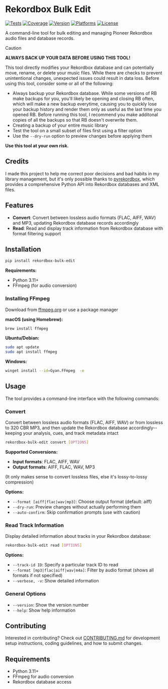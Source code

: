 # Rekordbox Bulk Edit

[![Tests](https://img.shields.io/github/actions/workflow/status/jviall/rekordbox-bulk-edit/ci.yml?branch=main&logo=github&style=flat)](https://github.com/jviall/rekordbox-bulk-edit/blob/main/.github/workflows/ci.yml)
[![Coverage](https://codecov.io/gh/jviall/rekordbox-bulk-edit/graph/badge.svg?token=ILZ1XHE61V)](https://codecov.io/gh/jviall/rekordbox-bulk-edit)
[![Version](https://img.shields.io/pypi/v/rekordbox-bulk-edit?style=flat)](https://pypi.org/project/rekordbox-bulk-edit/)
[![Platforms](https://img.shields.io/badge/platform-win%20%7C%20osx-blue?style=flat)](https://pypi.org/project/rekordbox-bulk-edit/)
[![License](https://img.shields.io/pypi/l/rekordbox-bulk-edit?color=lightgrey)](https://github.com/jviall/rekordbox-bulk-edit/blob/main/LICENSE)

A command-line tool for bulk editing and managing Pioneer Rekordbox audio files and database records.

> [!CAUTION]
> **ALWAYS BACK UP YOUR DATA BEFORE USING THIS TOOL!**

This tool directly modifies your Rekordbox database and can potentially move, rename, or delete your music files. While there are checks to prevent unintentional changes, unexpected issues could result in data loss. Before using this tool, consider some or all of the following:

- Always backup your Rekordbox database. While some versions of RB make backups for you, you'll likely be opening and closing RB often, which will make a new backup everytime, causing you to quickly lose your backup history and render them only as useful as the last time you opened RB. Before running this tool, I recommend you make additonal copies of all the backups so that RB doesn't overwrite them.
- Creating a backup of your entire music library
- Test the tool on a small subset of files first using a filter option
- Use the `--dry-run` option to preview changes before applying them

**Use this tool at your own risk.**

## Credits

I made this project to help me correct poor decisions and bad habits in my library management, but it's only possible thanks to [pyrekordbox](https://github.com/dylanljones/pyrekordbox), which provides a comprehensive Python API into Rekordbox databases and XML files.

## Features

- **Convert**: Convert between lossless audio formats (FLAC, AIFF, WAV) and MP3, updating Rekordbox database records accordingly
- **Read**: Read and display track information from Rekordbox database with format filtering support

## Installation

```bash
pip install rekordbox-bulk-edit
```

**Requirements:**

- Python 3.11+
- FFmpeg (for audio conversion)

### Installing FFmpeg

Download from [ffmpeg.org](https://ffmpeg.org/download.html) or use a package manager

**macOS (using Homebrew):**

```bash
brew install ffmpeg
```

**Ubuntu/Debian:**

```bash
sudo apt update
sudo apt install ffmpeg
```

**Windows:**

```bash
winget install --id=Gyan.FFmpeg  -e
```

## Usage

The tool provides a command-line interface with the following commands:

### Convert

Convert between lossless audio formats (FLAC, AIFF, WAV) or from lossless to 320 CBR MP3, and then update the Rekordbox database accordingly--keeping your analysis, cues, and track metadata intact

```bash
rekordbox-bulk-edit convert [OPTIONS]
```

**Supported Conversions:**

- **Input formats**: FLAC, AIFF, WAV
- **Output formats**: AIFF, FLAC, WAV, MP3

(It only makes sense to convert lossless files, else it's lossy-to-lossy compression)

**Options:**

- `--format [aiff|flac|wav|mp3]`: Choose output format (default: aiff)
- `--dry-run`: Preview changes without actually performing them
- `--auto-confirm`: Skip confirmation prompts (use with caution)

### Read Track Information

Display detailed information about tracks in your Rekordbox database:

```bash
rekordbox-bulk-edit read [OPTIONS]
```

**Options:**

- `--track-id ID`: Specify a particular track ID to read
- `--format [mp3|flac|aiff|wav|m4a]`: Filter by audio format (shows all formats if not specified)
- `--verbose, -v`: Show detailed information

### General Options

- `--version`: Show the version number
- `--help`: Show help information

## Contributing

Interested in contributing? Check out [CONTRIBUTING.md](CONTRIBUTING.md) for development setup instructions, coding guidelines, and how to submit changes.

## Requirements

- Python 3.11+
- FFmpeg for audio conversion
- Rekordbox database access

```

```
